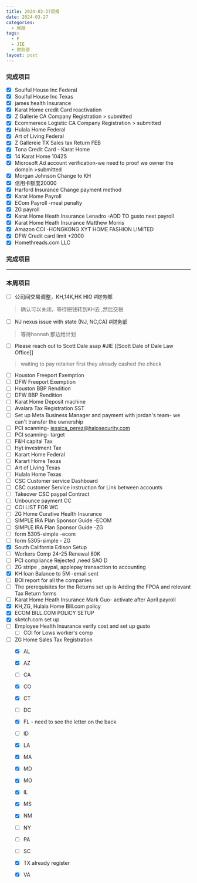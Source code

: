 ```yaml
---
title: 2024-03-27周报
date: 2024-03-27
categories:
  - 周报
tags:
  - F
  - JIE
  - 财务部
layout: post
---
```


### 完成项目  
- [x] Soulful House Inc Federal
- [x] Soulful House Inc Texas
- [x] james health Insurance
- [x] Karat Home credit Card reactivation
- [x] Z Gallerie CA Company Registration  > submitted
- [x] Ecommerece Logistic CA Company Registration > submitted
- [x] Hulala Home Federal 
- [x] Art of Living Federal
- [x] Z Gallereie TX Sales tax Return  FEB
- [x] Tona Credit Card - Karat Home
- [x] 14 Karat Home 1042S
- [x] Microsoft Ad account verification-we need to proof we owner the domain >submitted
- [x] Morgan Johnson Change to KH
- [x] 信用卡额度20000
- [x] Harford Insurance Change payment method
- [x] Karat Home Payroll
- [x] ECom Payroll -meal penalty
- [x] ZG payroll
- [x] Karat Home Heath Insurance Lenadro -ADD TO gusto next payroll
- [x]  Karat Home Heath Insurance Matthew Morris
- [x] Amazon COI  -HONGKONG XYT HOME FASHION LIMITED
- [x] DFW Credit card limit +2000
- [x] Homethreads.com LLC
### 完成项目  



---
### 本周项目


- [ ] 公司间交易调整，KH,14K,HK HIO #财务部 
> 确认可以关闭，等待把钱转到KH去 ,然后交税
- [ ] NJ nexus issue with state (NJ, NC,CA)  #财务部 
> 等待hannah 那边给计划  
- [ ] Please reach out to Scott Dale asap #JIE    [[Scott Dale of Dale Law Office]]    
> waiting to pay retainer first
> they already cashed the check
- [ ] Houston Freeport Exemption
- [ ] DFW Freeport Exemption
- [ ] Houston BBP Rendition
- [ ] DFW BBP Rendition
- [ ] Karat Home Deposit machine
- [ ] Avalara Tax Registration SST
- [ ] Set up Meta Business Manager and payment with jordan's team- we can't transfer the ownership 
- [ ] PCI scanning- jessica_perez@halosecurity.com
- [ ] PCI scanning- target
- [ ] F&H capital Tax
- [ ] Hyt investment Tax
- [ ] Karart Home Federal 
- [ ] Karart Home Texas 
- [ ] Art of Living Texas
- [ ] Hulala Home Texas
- [ ] CSC Customer service Dashboard
- [ ] CSC customer Service instruction for Link between accounts
- [ ] Takeover CSC paypal Contract
- [ ] Unbounce payment CC
- [ ] COI LIST FOR WC
- [ ] ZG Home Curative Health Insurance
- [ ] SIMPLE IRA Plan Sponsor Guide -ECOM
- [ ] SIMPLE IRA Plan Sponsor Guide -ZG
- [ ] form 5305-simple  -ecom
- [ ] form 5305-simple - ZG
- [x] South California Edison Setup
- [ ] Workers Comp 24-25 Renewal 80K
- [ ] PCI compliance Rejected ,need SAO D
- [ ] ZG stripe , paypal, applepay transaction to accounting
- [x] KH loan Balance to 5M -email sent
- [ ] BOI report for all the companies
- [ ] The prerequisites for the Returns set up is Adding the FPOA and relevant Tax Return forms
- [ ]  Karat Home Heath Insurance Mark Guo- activate after April payroll
- [x] KH,ZG, Hulala Home Bill.com policy
- [x] ECOM BILL.COM POLICY SETUP
- [x] sketch.com set up 
- [ ] Employee Health Insurance verify cost and set up gusto
	- [ ] COI for Lows worker's comp 
- [ ] ZG Home Sales Tax Registration
	- [x] AL
	- [x] AZ
	- [ ] CA
	- [x] CO
	- [x] CT
	- [ ] DC
	- [x] FL - need to see the letter on the back
	- [ ] ID
	- [x] LA
	- [x] MA
	- [x] MD
	- [x] MO
	- [x] IL
	- [x] MS
	- [x] NM
	- [ ] NY
	- [ ] PA
	- [ ] SC
	- [x] TX already register
	- [x] VA























































































































































































































































